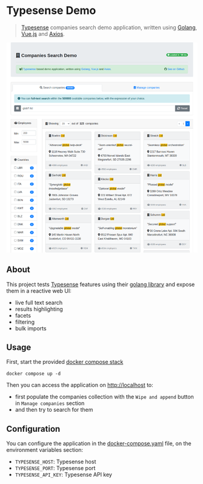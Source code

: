  # Typesense Demo

> [Typesense](https://typesense.org/) companies search demo application, written using [Golang](https://go.dev/), [Vue.js](https://vuejs.org/) and [Axios](https://axios-http.com/).

![Screenshot](doc/screenshot.png)

## About

This project tests [Typesense](https://typesense.org/) features using their [golang library](https://github.com/typesense/typesense-go) and expose them in a reactive web UI:
- live full text search
- results highlighting
- facets
- filtering
- bulk imports

## Usage

First, start the provided [docker compose stack](docker-compose.yaml)

```shell
docker compose up -d
```

Then you can access the application on [http://localhost](http://localhost) to:
- first populate the companies collection with the `Wipe and append` button in `Manage companies` section
- and then try to search for them

## Configuration

You can configure the application in the [docker-compose.yaml](docker-compose.yaml) file, on the environment variables section:
- `TYPESENSE_HOST`: Typesense host
- `TYPESENSE_PORT`: Typesense port
- `TYPESENSE_API_KEY`: Typesense API key
